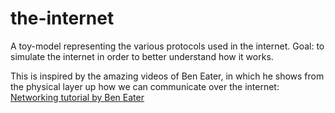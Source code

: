 # the-internet
A toy-model representing the various protocols used in the internet. Goal: to simulate the internet in order to better understand how it works.

This is inspired by the amazing videos of Ben Eater, in which he shows from the physical layer up how we can communicate over the internet: [Networking tutorial by Ben Eater](https://www.youtube.com/playlist?list=PLowKtXNTBypH19whXTVoG3oKSuOcw_XeW)
